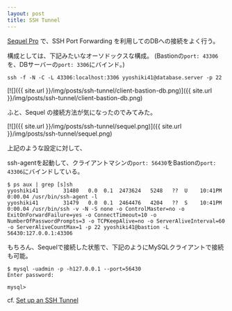 ```yaml
---
layout: post
title: SSH Tunnel
---
```


[Sequel Pro](http://www.sequelpro.com/) で、SSH Port Forwarding を利用してのDBへの接続をよく行う。

構成としては、下記みたいなオーソドックスな構成。
(Bastionの`port: 43306`を、DBサーバーの`port: 3306`にバインド。)

```
ssh -f -N -C -L 43306:localhost:3306 yyoshiki41@database.server -p 22
```

[![]({{ site.url }}/img/posts/ssh-tunnel/client-bastion-db.png)]({{ site.url }}/img/posts/ssh-tunnel/client-bastion-db.png)

ふと、Sequel の接続方法が気になったのでみてみた。

[![]({{ site.url }}/img/posts/ssh-tunnel/sequel.png)]({{ site.url }}/img/posts/ssh-tunnel/sequel.png)

上記のような設定に対して、

ssh-agentを起動して、クライアントマシンの`port: 56430`をBastionの`port: 43306`にバインドしている。

```
$ ps aux | grep [s]sh
yyoshiki41        31480   0.0  0.1  2473624   5248   ??  U    10:41PM   0:00.04 /usr/bin/ssh-agent -l
yyoshiki41        31479   0.0  0.1  2464476   4204   ??  S    10:41PM   0:00.04 /usr/bin/ssh -v -N -S none -o ControlMaster=no -o ExitOnForwardFailure=yes -o ConnectTimeout=10 -o NumberOfPasswordPrompts=3 -o TCPKeepAlive=no -o ServerAliveInterval=60 -o ServerAliveCountMax=1 -p 22 yyoshiki41@bastion -L 56430:127.0.0.1:43306
```

もちろん、Sequelで接続した状態で、下記のようにMySQLクライアントで接続も可能。

```
$ mysql -uadmin -p -h127.0.0.1 --port=56430
Enter password:

mysql>
```

cf. [Set up an SSH Tunnel](http://www.sequelpro.com/docs/Set_up_an_SSH_Tunnel)
